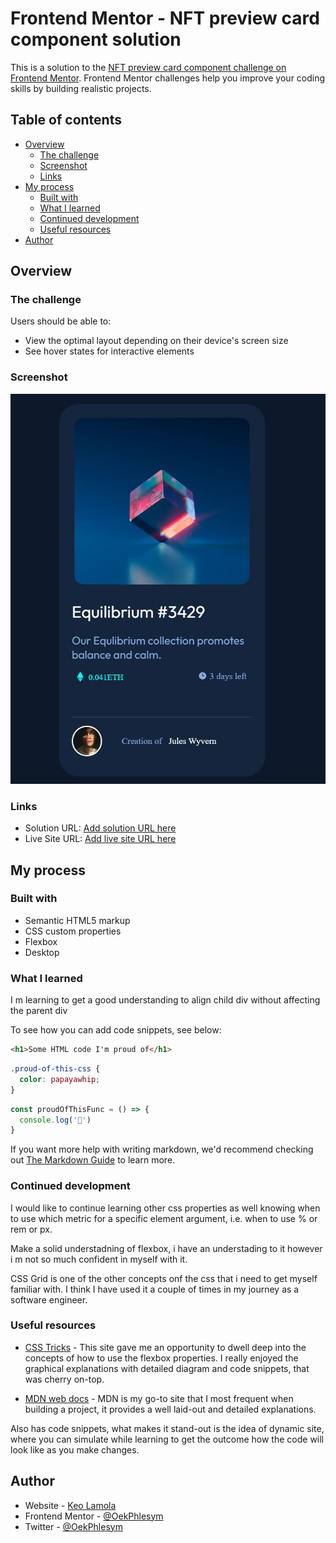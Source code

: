 # Frontend Mentor - NFT preview card component solution

This is a solution to the [NFT preview card component challenge on Frontend Mentor](https://www.frontendmentor.io/challenges/nft-preview-card-component-SbdUL_w0U). Frontend Mentor challenges help you improve your coding skills by building realistic projects. 

## Table of contents

- [Overview](#overview)
  - [The challenge](#the-challenge)
  - [Screenshot](#screenshot)
  - [Links](#links)
- [My process](#my-process)
  - [Built with](#built-with)
  - [What I learned](#what-i-learned)
  - [Continued development](#continued-development)
  - [Useful resources](#useful-resources)
- [Author](#author)



## Overview

### The challenge

Users should be able to:

- View the optimal layout depending on their device's screen size
- See hover states for interactive elements

### Screenshot

![Screenshot](./images/screenshot.JPG)


### Links

- Solution URL: [Add solution URL here](https://your-solution-url.com)
- Live Site URL: [Add live site URL here](https://your-live-site-url.com)

## My process

### Built with

- Semantic HTML5 markup
- CSS custom properties
- Flexbox
- Desktop


### What I learned

I m learning to get a good understanding to align child div without affecting the parent div 

To see how you can add code snippets, see below:

```html
<h1>Some HTML code I'm proud of</h1>
```
```css
.proud-of-this-css {
  color: papayawhip;
}
```
```js
const proudOfThisFunc = () => {
  console.log('🎉')
}
```

If you want more help with writing markdown, we'd recommend checking out [The Markdown Guide](https://www.markdownguide.org/) to learn more.


### Continued development

I would like to continue learning other css properties as well knowing when to use which metric for a specific element argument, i.e. when to use % or rem or px.

Make a solid understadning of flexbox, i have an understading to it however i m not so much confident in myself with it.

CSS Grid is one of the other concepts onf the css that i need to get  myself familiar with. I think I have used it a couple of times in my journey as a software engineer.

### Useful resources

- [CSS Tricks](https://css-tricks.com/snippets/css/a-guide-to-flexbox/#aa-flexbox-properties) - This site gave me an opportunity to dwell deep into the concepts of how to use the flexbox properties.
I really enjoyed the graphical explanations with detailed diagram and code snippets, that was cherry on-top.

- [MDN web docs](https://developer.mozilla.org/en-US/docs/Web/CSS/CSS_flexible_box_layout) - MDN is my go-to site that I most frequent when building a project, it provides a well laid-out and detailed explanations. 

Also has code snippets, what makes it stand-out is the idea of dynamic site, where you can simulate while learning to get the outcome how the code will look like as you make changes. 


## Author

- Website - [Keo Lamola](https://www.your-site.com)
- Frontend Mentor - [@OekPhlesym](https://www.frontendmentor.io/profile/OekPhlesym)
- Twitter - [@OekPhlesym](https://www.twitter.com/OekPhlesym)


